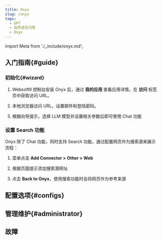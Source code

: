 ```yaml
---
title: Onyx
slug: /onyx
tags:
  - GPT
  - 自然语言问答
  - Onyx
---
```


import Meta from './_include/onyx.md';

<Meta name="meta" />

## 入门指南{#guide}

### 初始化{#wizard}

1. Websoft9 控制台安装 Onyx 后，通过 **我的应用** 查看应用详情，在 **访问** 标签页中获取访问 URL。

2. 本地浏览器访问 URL，设置邮件和登陆密码。

3. 根据向导提示，选择 LLM 模型并设置相关参数后即可使用 Chat 功能  

###  设置 Search 功能

Onyx 除了 Chat 功能，同时支持 Search 功能，通过配置网页作为搜索源来展示流程：

1. 菜单点击 **Add Connector > Other > Web**

2. 根据页面提示添加搜索源网址

3. 点击 **Back to Onyx**，使用搜索功能时会将网页作为参考来源

## 配置选项{#configs}

## 管理维护{#administrator}

## 故障